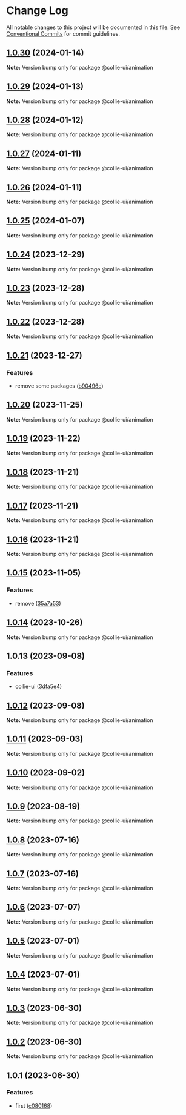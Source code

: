 # Change Log

All notable changes to this project will be documented in this file. See [Conventional Commits](https://conventionalcommits.org) for commit guidelines.

## [1.0.30](https://github.com/collie-ui/collie-ui/compare/@collie-ui/animation@1.0.29...@collie-ui/animation@1.0.30) (2024-01-14)

**Note:** Version bump only for package @collie-ui/animation

## [1.0.29](https://github.com/collie-ui/collie-ui/compare/@collie-ui/animation@1.0.28...@collie-ui/animation@1.0.29) (2024-01-13)

**Note:** Version bump only for package @collie-ui/animation

## [1.0.28](https://github.com/collie-ui/collie-ui/compare/@collie-ui/animation@1.0.27...@collie-ui/animation@1.0.28) (2024-01-12)

**Note:** Version bump only for package @collie-ui/animation

## [1.0.27](https://github.com/collie-ui/collie-ui/compare/@collie-ui/animation@1.0.26...@collie-ui/animation@1.0.27) (2024-01-11)

**Note:** Version bump only for package @collie-ui/animation

## [1.0.26](https://github.com/collie-ui/collie-ui/compare/@collie-ui/animation@1.0.25...@collie-ui/animation@1.0.26) (2024-01-11)

**Note:** Version bump only for package @collie-ui/animation

## [1.0.25](https://github.com/collie-ui/collie-ui/compare/@collie-ui/animation@1.0.24...@collie-ui/animation@1.0.25) (2024-01-07)

**Note:** Version bump only for package @collie-ui/animation

## [1.0.24](https://github.com/collie-ui/collie-ui/compare/@collie-ui/animation@1.0.23...@collie-ui/animation@1.0.24) (2023-12-29)

**Note:** Version bump only for package @collie-ui/animation

## [1.0.23](https://github.com/collie-ui/collie-ui/compare/@collie-ui/animation@1.0.22...@collie-ui/animation@1.0.23) (2023-12-28)

**Note:** Version bump only for package @collie-ui/animation

## [1.0.22](https://github.com/collie-ui/collie-ui/compare/@collie-ui/animation@1.0.21...@collie-ui/animation@1.0.22) (2023-12-28)

**Note:** Version bump only for package @collie-ui/animation

## [1.0.21](https://github.com/collie-ui/collie-ui/compare/@collie-ui/animation@1.0.20...@collie-ui/animation@1.0.21) (2023-12-27)

### Features

- remove some packages ([b90496e](https://github.com/collie-ui/collie-ui/commit/b90496e59c4122cf5459055715ceac9206b9eb8f))

## [1.0.20](https://github.com/collie-ui/collie-ui/compare/@collie-ui/animation@1.0.19...@collie-ui/animation@1.0.20) (2023-11-25)

**Note:** Version bump only for package @collie-ui/animation

## [1.0.19](https://github.com/collie-ui/collie-ui/compare/@collie-ui/animation@1.0.18...@collie-ui/animation@1.0.19) (2023-11-22)

**Note:** Version bump only for package @collie-ui/animation

## [1.0.18](https://github.com/collie-ui/collie-ui/compare/@collie-ui/animation@1.0.17...@collie-ui/animation@1.0.18) (2023-11-21)

**Note:** Version bump only for package @collie-ui/animation

## [1.0.17](https://github.com/collie-ui/collie-ui/compare/@collie-ui/animation@1.0.16...@collie-ui/animation@1.0.17) (2023-11-21)

**Note:** Version bump only for package @collie-ui/animation

## [1.0.16](https://github.com/collie-ui/collie-ui/compare/@collie-ui/animation@1.0.15...@collie-ui/animation@1.0.16) (2023-11-21)

**Note:** Version bump only for package @collie-ui/animation

## [1.0.15](https://github.com/collie-ui/collie-ui/compare/@collie-ui/animation@1.0.14...@collie-ui/animation@1.0.15) (2023-11-05)

### Features

- remove ([35a7a53](https://github.com/collie-ui/collie-ui/commit/35a7a531845a08f99114a7d707c83c1e84d0d0e4))

## [1.0.14](https://github.com/collie-ui/collie-ui/compare/@collie-ui/animation@1.0.13...@collie-ui/animation@1.0.14) (2023-10-26)

**Note:** Version bump only for package @collie-ui/animation

## 1.0.13 (2023-09-08)

### Features

- collie-ui ([3dfa5e4](https://github.com/collie-ui/collie-ui/commit/3dfa5e4eadca863919e9ffbb3dfb9ab726977c7e))

## [1.0.12](https://github.com/collie-ui/collie-ui/compare/@collie-ui/animation@1.0.11...@collie-ui/animation@1.0.12) (2023-09-08)

**Note:** Version bump only for package @collie-ui/animation

## [1.0.11](https://github.com/collie-ui/collie-ui/compare/@collie-ui/animation@1.0.10...@collie-ui/animation@1.0.11) (2023-09-03)

**Note:** Version bump only for package @collie-ui/animation

## [1.0.10](https://github.com/collie-ui/collie-ui/compare/@collie-ui/animation@1.0.9...@collie-ui/animation@1.0.10) (2023-09-02)

**Note:** Version bump only for package @collie-ui/animation

## [1.0.9](https://github.com/collie-ui/collie-ui/compare/@collie-ui/animation@1.0.8...@collie-ui/animation@1.0.9) (2023-08-19)

**Note:** Version bump only for package @collie-ui/animation

## [1.0.8](https://github.com/collie-ui/collie-ui/compare/@collie-ui/animation@1.0.7...@collie-ui/animation@1.0.8) (2023-07-16)

**Note:** Version bump only for package @collie-ui/animation

## [1.0.7](https://github.com/collie-ui/collie-ui/compare/@collie-ui/animation@1.0.6...@collie-ui/animation@1.0.7) (2023-07-16)

**Note:** Version bump only for package @collie-ui/animation

## [1.0.6](https://github.com/collie-ui/collie-ui/compare/@collie-ui/animation@1.0.5...@collie-ui/animation@1.0.6) (2023-07-07)

**Note:** Version bump only for package @collie-ui/animation

## [1.0.5](https://github.com/collie-ui/collie-ui/compare/@collie-ui/animation@1.0.4...@collie-ui/animation@1.0.5) (2023-07-01)

**Note:** Version bump only for package @collie-ui/animation

## [1.0.4](https://github.com/collie-ui/collie-ui/compare/@collie-ui/animation@1.0.3...@collie-ui/animation@1.0.4) (2023-07-01)

**Note:** Version bump only for package @collie-ui/animation

## [1.0.3](https://github.com/collie-ui/collie-ui/compare/@collie-ui/animation@1.0.1...@collie-ui/animation@1.0.3) (2023-06-30)

**Note:** Version bump only for package @collie-ui/animation

## [1.0.2](https://github.com/collie-ui/collie-ui/compare/@collie-ui/animation@1.0.1...@collie-ui/animation@1.0.2) (2023-06-30)

**Note:** Version bump only for package @collie-ui/animation

## 1.0.1 (2023-06-30)

### Features

- first ([c080168](https://github.com/collie-ui/collie-ui/commit/c08016812d92193e95c9600e6121a9e57c6a9165))
